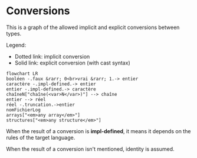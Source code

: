 # Conversions

This is a graph of the allowed implicit and explicit conversions between types.

Legend:

- Dotted link: implicit conversion
- Solid link: explicit conversion (with cast syntax)

```mermaid
flowchart LR
booléen -.faux &rarr; 0<br>vrai &rarr; 1.-> entier
caractère -.impl-defined.-> entier
entier -.impl-defined.-> caractère
chaîneN["chaîne(<var>N</var>)"] --> chaîne
entier --> réel
réel -.truncation.->entier
nomFichierLog
arrays["<em>any array</em>"]
structures["<em>any structure</em>"]
```

When the result of a conversion is **impl-defined**, it means it depends on the rules of the target language.

When the result of a conversion isn't mentioned, identity is assumed.
